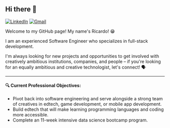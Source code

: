 ## Hi there 👋

[![LinkedIn](https://img.shields.io/badge/LinkedIn-0077B5?style=for-the-badge&logo=linkedin&logoColor=white)](https://www.linkedin.com/in/ricardo-guerra-463635161/)
[![Gmail](https://img.shields.io/badge/Gmail-D14836?style=for-the-badge&logo=gmail&logoColor=white)](rikkug491@gmail.com)

Welcome to my GitHub page! My name's Ricardo! 😁

I am an experienced Software Engineer who specializes in full-stack development.

I'm always looking for new projects and opportunities to get involved with creatively ambitious institutions, companies, and people – if you're looking for an equally ambitious and creative technologist, let's connect! 🗣

<hr />

#### 🔍 Current Professional Objectives:
- Pivot back into software engineering and serve alongside a strong team of creatives in edtech, game development, or mobile app development.
- Build edtech that will make learning programming languages and coding more accessible.
- Complete an 11-week intensive data science bootcamp program.

<!--
**RikkuX491/RikkuX491** is a ✨ _special_ ✨ repository because its `README.md` (this file) appears on your GitHub profile.

Here are some ideas to get you started:

- 🔭 I’m currently working on ...
- 🌱 I’m currently learning ...
- 👯 I’m looking to collaborate on ...
- 🤔 I’m looking for help with ...
- 💬 Ask me about ...
- 📫 How to reach me: ...
- 😄 Pronouns: ...
- ⚡ Fun fact: ...
-->
